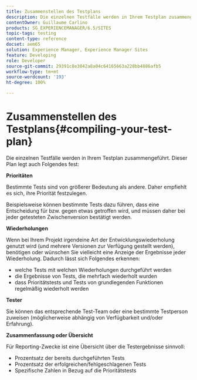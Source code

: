 ```yaml
---
title: Zusammenstellen des Testplans
description: Die einzelnen Testfälle werden in Ihrem Testplan zusammengeführt.
contentOwner: Guillaume Carlino
products: SG_EXPERIENCEMANAGER/6.5/SITES
topic-tags: testing
content-type: reference
docset: aem65
solution: Experience Manager, Experience Manager Sites
feature: Developing
role: Developer
source-git-commit: 29391c8e3042a8a04c64165663a228bb4886afb5
workflow-type: tm+mt
source-wordcount: '193'
ht-degree: 100%

---
```


# Zusammenstellen des Testplans{#compiling-your-test-plan}

Die einzelnen Testfälle werden in Ihrem Testplan zusammengeführt. Dieser Plan legt auch Folgendes fest:

**Prioritäten**

Bestimmte Tests sind von größerer Bedeutung als andere. Daher empfiehlt es sich, ihre Priorität festzulegen.

Beispielsweise können bestimmte Tests dazu führen, dass eine Entscheidung für bzw. gegen etwas getroffen wird, und müssen daher bei jeder getesteten Zwischenversion bestätigt werden.

**Wiederholungen**

Wenn bei Ihrem Projekt irgendeine Art der Entwicklungswiederholung genutzt wird (und mehrere Versionen zur Verfügung gestellt werden), benötigen oder wünschen Sie vielleicht eine Anzeige der Ergebnisse jeder Wiederholung. Dadurch lässt sich Folgendes erkennen:

* welche Tests mit welchen Wiederholungen durchgeführt werden
* die Ergebnisse von Tests, die mehrfach wiederholt wurden
* dass Prioritätstests und Tests von grundlegenden Funktionen regelmäßig wiederholt werden

**Tester**

Sie können das entsprechende Test-Team oder eine bestimmte Testperson zuweisen (möglicherweise abhängig von Verfügbarkeit und/oder Erfahrung).

**Zusammenfassung oder Übersicht**

Für Reporting-Zwecke ist eine Übersicht über die Testergebnisse sinnvoll:

* Prozentsatz der bereits durchgeführten Tests
* Prozentsatz der erfolgreichen/fehlgeschlagenen Tests
* Spezifische Zahlen in Bezug auf die Prioritätstests
